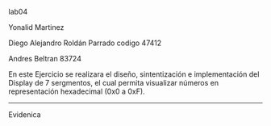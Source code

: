 lab04

Yonalid Martinez

Diego Alejandro Roldán Parrado codigo 47412

Andres Beltran 83724





En este Ejercicio se realizara el diseño, sintentización e 
implementación del Display de 7 sergmentos, el cual permita visualizar 
números en representación hexadecimal (0x0 a 0xF).

________________________________________________________________________________________________________
Evidenica

